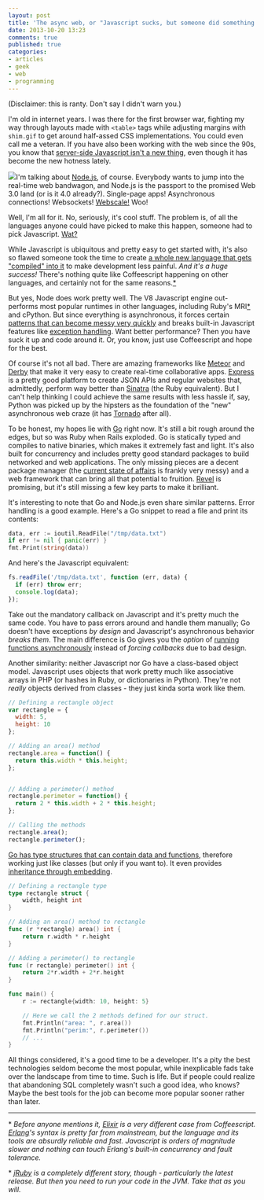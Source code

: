 ```yaml
---
layout: post
title: 'The async web, or "Javascript sucks, but someone did something cool on it"'
date: 2013-10-20 13:23
comments: true
published: true
categories:
- articles
- geek
- web
- programming
---
```


(Disclaimer: this is ranty. Don't say I didn't warn you.)

I'm old in internet years. I was there for the first browser war, fighting my way through layouts made with `<table>` tags while adjusting margins with `shim.gif` to get around half-assed CSS implementations. You could even call me a veteran. If you have also been working with the web since the 90s, you know that [server-side Javascript isn't a new thing](http://en.wikipedia.org/wiki/Server-side_JavaScript#Server-side_JavaScript), even though it has become the new hotness lately.

<img src="http://nodejs.org/images/logos/nodejs-green.png" class="left"/>I'm talking about [Node.js](http://nodejs.org), of course. Everybody wants to jump into the real-time web bandwagon, and Node.js is the passport to the promised Web 3.0 land (or is it 4.0 already?). Single-page apps! Asynchronous connections! Websockets! [Webscale!](http://www.youtube.com/watch?v=b2F-DItXtZs) Woo!

Well, I'm all for it. No, seriously, it's cool stuff. The problem is, of all the languages anyone could have picked to make this happen, someone had to pick Javascript. [Wat?](https://www.destroyallsoftware.com/talks/wat)

While Javascript is ubiquitous and pretty easy to get started with, it's also so flawed someone took the time to create [a whole new language that gets "compiled" into it](http://coffeescript.org/) to make development less painful. *And it's a huge success!* There's nothing quite like Coffeescript happening on other languages, and certainly not for the same reasons.[*](#asyncfootnote)

But yes, Node does work pretty well. The V8 Javascript engine out-performs most popular runtimes in other languages, including Ruby's MRI[*](#mrifootnote) and cPython. But since everything is asynchronous, it forces certain [patterns that can become messy very quickly](http://www.gameclosure.com/blog/2013/03/unravelling-nested-callbacks-with-ff) and breaks built-in Javascript features like [exception handling](http://stackoverflow.com/questions/17572259/is-the-try-catch-finally-block-synchronous-in-node-js). Want better performance? Then you have suck it up and code around it. Or, you know, just use Coffeescript and hope for the best.

Of course it's not all bad. There are amazing frameworks like [Meteor](http://www.meteor.com/) and [Derby](http://derbyjs.com/) that make it very easy to create real-time collaborative apps. [Express](http://expressjs.com/) is a pretty good platform to create JSON APIs and regular websites that, admittedly, perform way better than [Sinatra](http://www.sinatrarb.com/) (the Ruby equivalent). But I can't help thinking I could achieve the same results with less hassle if, say, Python was picked up by the hipsters as the foundation of the "new" asynchronous web craze (it has [Tornado](http://www.tornadoweb.org) after all).

To be honest, my hopes lie with [Go](http://golang.org) right now. It's still a bit rough around the edges, but so was Ruby when Rails exploded. Go is statically typed and compiles to native binaries, which makes it extremely fast and light. It's also built for concurrency and includes pretty good standard packages to build networked and web applications. The only missing pieces are a decent package manager (the [current state of affairs](http://dev.af83.com/2013/09/14/a-journey-in-golang-package-manager.html) is frankly very messy) and a web framework that can bring all that potential to fruition. [Revel](http://robfig.github.io/revel/) is promising, but it's still missing a few key parts to make it brilliant.

It's interesting to note that Go and Node.js even share similar patterns. Error handling is a good example. Here's a Go snippet to read a file and print its contents:

``` go
data, err := ioutil.ReadFile("/tmp/data.txt")
if err != nil { panic(err) }
fmt.Print(string(data))
```

And here's the Javascript equivalent:

``` javascript
fs.readFile('/tmp/data.txt', function (err, data) {
  if (err) throw err;
  console.log(data);
});
```

Take out the mandatory callback on Javascript and it's pretty much the same code. You have to pass errors around and handle them manually; Go doesn't have exceptions _by design_ and Javascript's asynchronous behavior _breaks them_. The main difference is Go gives you the _option_ of [running functions asynchronously](https://gobyexample.com/goroutines) instead of _forcing callbacks_ due to bad design.

Another similarity: neither Javascript nor Go have a class-based object model. Javascript uses objects that work pretty much like associative arrays in PHP (or hashes in Ruby, or dictionaries in Python). They're not _really_ objects derived from classes - they just kinda sorta work like them.

``` javascript
// Defining a rectangle object
var rectangle = {
  width: 5,
  height: 10
};

// Adding an area() method
rectangle.area = function() {
  return this.width * this.height;
};


// Adding a perimeter() method
rectangle.perimeter = function() {
  return 2 * this.width + 2 * this.height;
};

// Calling the methods
rectangle.area();
rectangle.perimeter();
```

[Go has type structures that can contain data and functions](https://gobyexample.com/structs), therefore working just like classes (but only if you want to). It even provides [inheritance through embedding](http://golang.org/doc/effective_go.html#embedding).

``` go
// Defining a rectangle type
type rectangle struct {
    width, height int
}

// Adding an area() method to rectangle
func (r *rectangle) area() int {
    return r.width * r.height
}

// Adding a perimeter() to rectangle
func (r rectangle) perimeter() int {
    return 2*r.width + 2*r.height
}

func main() {
    r := rectangle{width: 10, height: 5}

    // Here we call the 2 methods defined for our struct.
    fmt.Println("area: ", r.area())
    fmt.Println("perim:", r.perimeter())
    // ...
}
```

All things considered, it's a good time to be a developer. It's a pity the best technologies seldom become the most popular, while inexplicable fads take over the landscape from time to time. Such is life. But if people could realize that abandoning SQL completely wasn't such a good idea, who knows? Maybe the best tools for the job can become more popular sooner rather than later.


---
<a name="asyncfootnote"></a>* _Before anyone mentions it, [Elixir](http://elixir-lang.org/) is a very different case from Coffeescript. [Erlang](http://www.erlang.org/)'s syntax is pretty far from mainstream, but the language and its tools are absurdly reliable and fast. Javascript is orders of magnitude slower and nothing can touch Erlang's built-in concurrency and fault tolerance._

<a name="mrifootnote"></a>* _[jRuby](http://jruby.org/) is a completely different story, though - particularly the latest release. But then you need to run your code in the JVM. Take that as you will._
